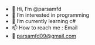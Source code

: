 - 👋 Hi, I’m @parsamfd
- 👀 I’m interested in programming
- 🌱 I’m currently learning c#
- 📫 How to reach me : Email
- 📧 parsamfd09@gmail.com

<!---
parsamfd/parsamfd is a ✨ special ✨ repository because its `README.md` (this file) appears on your GitHub profile.
You can click the Preview link to take a look at your changes.
--->
